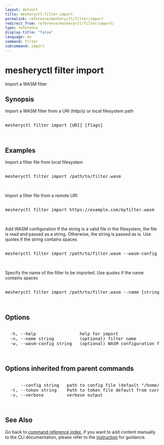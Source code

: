 ```yaml
---
layout: default
title: mesheryctl-filter-import
permalink: reference/mesheryctl/filter/import
redirect_from: reference/mesheryctl/filter/import/
type: reference
display-title: "false"
language: en
command: filter
subcommand: import
---
```


# mesheryctl filter import

Import a WASM filter

## Synopsis

Import a WASM filter from a URI (http/s) or local filesystem path
<pre class='codeblock-pre'>
<div class='codeblock'>
mesheryctl filter import [URI] [flags]

</div>
</pre> 

## Examples

Import a filter file from local filesystem
<pre class='codeblock-pre'>
<div class='codeblock'>
mesheryctl filter import /path/to/filter.wasm

</div>
</pre> 

Import a filter file from a remote URI
<pre class='codeblock-pre'>
<div class='codeblock'>
mesheryctl filter import https://example.com/myfilter.wasm

</div>
</pre> 

Add WASM configuration 
If the string is a valid file in the filesystem, the file is read and passed as a string. Otherwise, the string is passed as is.
Use quotes if the string contains spaces
<pre class='codeblock-pre'>
<div class='codeblock'>
mesheryctl filter import /path/to/filter.wasm --wasm-config [filepath|string]

</div>
</pre> 

Specify the name of the filter to be imported. Use quotes if the name contains spaces
<pre class='codeblock-pre'>
<div class='codeblock'>
mesheryctl filter import /path/to/filter.wasm --name [string]

</div>
</pre> 

## Options

<pre class='codeblock-pre'>
<div class='codeblock'>
  -h, --help                 help for import
  -n, --name string          (optional) filter name
  -w, --wasm-config string   (optional) WASM configuration filepath/string

</div>
</pre>

## Options inherited from parent commands

<pre class='codeblock-pre'>
<div class='codeblock'>
      --config string   path to config file (default "/home/admin-pc/.meshery/config.yaml")
  -t, --token string    Path to token file default from current context
  -v, --verbose         verbose output

</div>
</pre>

## See Also

Go back to [command reference index](/reference/mesheryctl/), if you want to add content manually to the CLI documentation, please refer to the [instruction](/project/contributing/contributing-cli#preserving-manually-added-documentation) for guidance.
